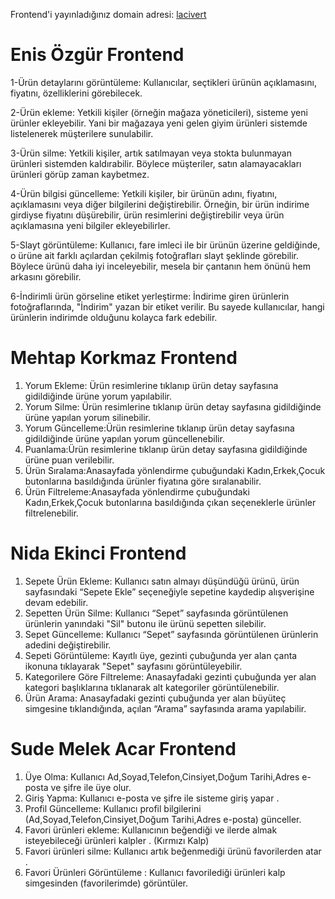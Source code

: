 Frontend'i yayınladığınız domain adresi: [lacivert](https://lacivert-proje2.vercel.app/)

# Enis Özgür Frontend #
1-Ürün detaylarını görüntüleme: Kullanıcılar, seçtikleri ürünün açıklamasını, fiyatını, özelliklerini görebilecek.

2-Ürün ekleme: Yetkili kişiler (örneğin mağaza yöneticileri), sisteme yeni ürünler ekleyebilir. Yani bir mağazaya yeni gelen giyim ürünleri sistemde listelenerek müşterilere sunulabilir.

3-Ürün silme: Yetkili kişiler, artık satılmayan veya stokta bulunmayan ürünleri sistemden kaldırabilir. Böylece müşteriler, satın alamayacakları ürünleri görüp zaman kaybetmez.

4-Ürün bilgisi güncelleme: Yetkili kişiler, bir ürünün adını, fiyatını, açıklamasını veya diğer bilgilerini değiştirebilir. Örneğin, bir ürün indirime girdiyse fiyatını düşürebilir, ürün resimlerini değiştirebilir veya ürün açıklamasına yeni bilgiler ekleyebilirler.

5-Slayt görüntüleme: Kullanıcı, fare imleci ile bir ürünün üzerine geldiğinde, o ürüne ait farklı açılardan çekilmiş fotoğrafları slayt şeklinde görebilir. Böylece ürünü daha iyi inceleyebilir, mesela bir çantanın hem önünü hem arkasını görebilir.

6-İndirimli ürün görseline etiket yerleştirme: İndirime giren ürünlerin fotoğraflarında, "İndirim" yazan bir etiket verilir. Bu sayede kullanıcılar, hangi ürünlerin indirimde olduğunu kolayca fark edebilir.


# Mehtap Korkmaz Frontend #
1. Yorum Ekleme: Ürün resimlerine tıklanıp ürün detay sayfasına gidildiğinde ürüne yorum yapılabilir.
2. Yorum Silme: Ürün resimlerine tıklanıp ürün detay sayfasına gidildiğinde ürüne yapılan yorum silinebilir.
3. Yorum Güncelleme:Ürün resimlerine tıklanıp ürün detay sayfasına gidildiğinde ürüne yapılan yorum güncellenebilir.
4. Puanlama:Ürün resimlerine tıklanıp ürün detay sayfasına gidildiğinde ürüne puan verilebilir.
5. Ürün Sıralama:Anasayfada yönlendirme çubuğundaki Kadın,Erkek,Çocuk butonlarına basıldığında ürünler fiyatına göre sıralanabilir.
6. Ürün Filtreleme:Anasayfada yönlendirme çubuğundaki Kadın,Erkek,Çocuk butonlarına basıldığında çıkan seçeneklerle ürünler filtrelenebilir.


# Nida Ekinci Frontend #
1. Sepete Ürün Ekleme: Kullanıcı satın almayı düşündüğü ürünü, ürün sayfasındaki “Sepete Ekle” seçeneğiyle sepetine kaydedip alışverişine devam edebilir.
2. Sepetten Ürün Silme: Kullanıcı “Sepet” sayfasında görüntülenen ürünlerin yanındaki "Sil" butonu ile ürünü sepetten silebilir.
3. Sepet Güncelleme: Kullanıcı “Sepet” sayfasında görüntülenen ürünlerin adedini değiştirebilir.
4. Sepeti Görüntüleme: Kayıtlı üye, gezinti çubuğunda yer alan çanta ikonuna tıklayarak "Sepet" sayfasını görüntüleyebilir.
5. Kategorilere Göre Filtreleme: Anasayfadaki gezinti çubuğunda yer alan kategori başlıklarına tıklanarak alt kategoriler görüntülenebilir.
6. Ürün Arama: Anasayfadaki gezinti çubuğunda yer alan büyüteç simgesine tıklandığında, açılan “Arama” sayfasında arama yapılabilir. 


# Sude Melek Acar Frontend #
1. Üye Olma: Kullanıcı  Ad,Soyad,Telefon,Cinsiyet,Doğum Tarihi,Adres e-posta ve şifre ile üye olur.
2. Giriş Yapma: Kullanıcı e-posta ve şifre ile sisteme giriş yapar .
3. Profil Güncelleme: Kullanıcı profil bilgilerini (Ad,Soyad,Telefon,Cinsiyet,Doğum Tarihi,Adres e-posta) günceller.
4. Favori ürünleri ekleme: Kullanıcının beğendiği ve ilerde almak isteyebileceği ürünleri  kalpler . (Kırmızı Kalp)
5. Favori ürünleri silme: Kullanıcı artık beğenmediği ürünü favorilerden atar .
6. Favori Ürünleri Görüntüleme : Kullanıcı favorilediği ürünleri kalp simgesinden (favorilerimde) görüntüler.
